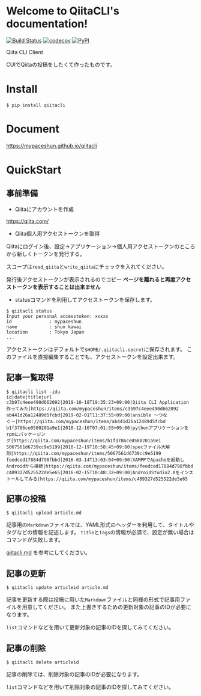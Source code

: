 # Welcome to QiitaCLI's documentation!

[![Build Status](https://travis-ci.org/mypaceshun/qiitacli.svg?branch=master)](https://travis-ci.org/mypaceshun/qiitacli)
[![codecov](https://codecov.io/gh/mypaceshun/qiitacli/branch/master/graph/badge.svg)](https://codecov.io/gh/mypaceshun/qiitacli)
[![PyPI](https://img.shields.io/pypi/v/qiitacli)](https://pypi.org/project/qiitacli/)



Qiita CLI Client

CUIでQiitaの投稿をしたくて作ったものです。

# Install

``` console
$ pip install qiitacli
```

# Document

https://mypaceshun.github.io/qiitacli

# QuickStart

## 事前準備

* Qiitaにアカウントを作成

https://qiita.com/

* Qiita個人用アクセストークンを取得

Qiitaにログイン後、設定→アプリケーション→個人用アクセストークンのところから新しくトークンを発行する。

スコープは`read_qiita`と`write_qiita`にチェックを入れてください。

発行後アクセストークンが表示されるのでコピー **ページを離れると再度アクセストークンを表示することは出来ません**

* statusコマンドを利用してアクセストークンを保存します。

``` console
$ qiitacli status
Input your personal accesstoken: xxxxx
id              : mypaceshun
name            : shun kawai
location        : Tokyo Japan
...
```

アクセストークンはデフォルトで`$HOME/.qiitacli.secret`に保存されます。
このファイルを直接編集することでも、アクセストークンを設定出来ます。

## 記事一覧取得

``` console
$ qiitacli list -idu
id|date|title|url
c3b97c4eee490d662092|2019-10-18T19:35:23+09:00|Qiita CLI Application 作ってみた|https://qiita.com/mypaceshun/items/c3b97c4eee490d662092
ab441d26a12489d5fcbd|2019-02-01T11:37:55+09:00|ansible 〜つなぐ〜|https://qiita.com/mypaceshun/items/ab441d26a12489d5fcbd
b1f3786ce0580201a9e1|2018-12-16T07:01:55+09:00|pythonアプリケーションをrpmにパッケージング|https://qiita.com/mypaceshun/items/b1f3786ce0580201a9e1
5067561d6739cc9e5199|2018-12-19T10:58:45+09:00|specファイル大解剖|https://qiita.com/mypaceshun/items/5067561d6739cc9e5199
feedced17884d798fbbd|2016-03-14T13:03:04+09:00|XAMPPでApacheを起動しAndroidから接続|https://qiita.com/mypaceshun/items/feedced17884d798fbbd
c489327d525522de5e65|2016-02-15T10:48:32+09:00|AndroidStudio2.0をインストールしてみる|https://qiita.com/mypaceshun/items/c489327d525522de5e65
```

## 記事の投稿

``` console
$ qiitacli upload article.md
```

記事用の`Markdown`ファイルでは、YAML形式のヘッダーを利用して、タイトルやタグなどの情報を記述します。
`title`と`tags`の情報が必須で、設定が無い場合はコマンドが失敗します。

[qiitacli.md](article/qiitacli.md) を参考にしてください。

## 記事の更新

``` console
$ qiitacli update articleid article.md
```

記事を更新する際は投稿に用いた`Markdown`ファイルと同様の形式で記事用ファイルを用意してください。
また上書きするための更新対象の記事のIDが必要になります。

`list`コマンドなどを用いて更新対象の記事のIDを探してみてください。

## 記事の削除

``` console
$ qiitacli delete articleid
```

記事の削除では、削除対象の記事のIDが必要になります。

`list`コマンドなどを用いて削除対象の記事のIDを探してみてください。
